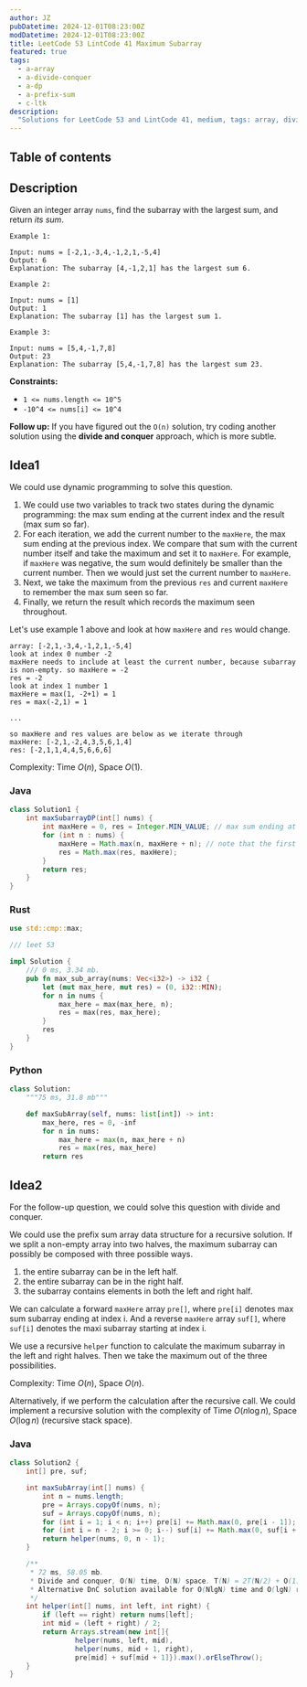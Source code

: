 ```yaml
---
author: JZ
pubDatetime: 2024-12-01T08:23:00Z
modDatetime: 2024-12-01T08:23:00Z
title: LeetCode 53 LintCode 41 Maximum Subarray
featured: true
tags:
  - a-array
  - a-divide-conquer
  - a-dp
  - a-prefix-sum
  - c-ltk
description:
  "Solutions for LeetCode 53 and LintCode 41, medium, tags: array, divide and conquer, dynamic programming, prefix sum, companies: ltk."
---
```


## Table of contents

## Description

Given an integer array `nums`, find the subarray with the largest sum, and return _its sum_.

```
Example 1:

Input: nums = [-2,1,-3,4,-1,2,1,-5,4]
Output: 6
Explanation: The subarray [4,-1,2,1] has the largest sum 6.

Example 2:

Input: nums = [1]
Output: 1
Explanation: The subarray [1] has the largest sum 1.

Example 3:

Input: nums = [5,4,-1,7,8]
Output: 23
Explanation: The subarray [5,4,-1,7,8] has the largest sum 23.
```
**Constraints:**

-   `1 <= nums.length <= 10^5`
-   `-10^4 <= nums[i] <= 10^4`

**Follow up:** If you have figured out the `O(n)` solution, try coding another solution using the **divide and conquer** approach, which is more subtle.

## Idea1

We could use dynamic programming to solve this question.

1. We could use two variables to track two states during the dynamic programming: the max sum ending at the current index and the result (max sum so far).
2. For each iteration, we add the current number to the `maxHere`, the max sum ending at the previous index. We compare that sum with the current number itself and take the maximum and set it to `maxHere`. For example, if `maxHere` was negative, the sum would definitely be smaller than the current number. Then we would just set the current number to `maxHere`.
3. Next, we take the maximum from the previous `res` and current `maxHere` to remember the max sum seen so far.
4. Finally, we return the result which records the maximum seen throughout.

Let's use example 1 above and look at how `maxHere` and `res` would change.

```
array: [-2,1,-3,4,-1,2,1,-5,4]
look at index 0 number -2
maxHere needs to include at least the current number, because subarray is non-empty. so maxHere = -2
res = -2
look at index 1 number 1
maxHere = max(1, -2+1) = 1
res = max(-2,1) = 1

...

so maxHere and res values are below as we iterate through
maxHere: [-2,1,-2,4,3,5,6,1,4]
res: [-2,1,1,4,4,5,6,6,6]
```

Complexity: Time $O(n)$, Space $O(1)$.

### Java

```java
class Solution1 {
    int maxSubarrayDP(int[] nums) {
        int maxHere = 0, res = Integer.MIN_VALUE; // max sum ending at current index
        for (int n : nums) {
            maxHere = Math.max(n, maxHere + n); // note that the first item is the number, not 0
            res = Math.max(res, maxHere);
        }
        return res;
    }
}
```

### Rust

```rust
use std::cmp::max;

/// leet 53

impl Solution {
    /// 0 ms, 3.34 mb.
    pub fn max_sub_array(nums: Vec<i32>) -> i32 {
        let (mut max_here, mut res) = (0, i32::MIN);
        for n in nums {
            max_here = max(max_here, n);
            res = max(res, max_here);
        }
        res
    }
}
```

### Python

```python
class Solution:
    """75 ms, 31.8 mb"""

    def maxSubArray(self, nums: list[int]) -> int:
        max_here, res = 0, -inf
        for n in nums:
            max_here = max(n, max_here + n)
            res = max(res, max_here)
        return res
```

## Idea2

For the follow-up question, we could solve this question with divide and conquer.

We could use the prefix sum array data structure for a recursive solution. If we split a non-empty array into two halves, the maximum subarray can possibly be composed with three possible ways.

1. the entire subarray can be in the left half.
2. the entire subarray can be in the right half.
3. the subarray contains elements in both the left and right half.

We can calculate a forward `maxHere` array `pre[]`, where `pre[i]` denotes max sum subarray ending at index i. And a reverse `maxHere` array `suf[]`, where `suf[i]` denotes the maxi subarray starting at index i.

We use a recursive `helper` function to calculate the maximum subarray in the left and right halves. Then we take the maximum out of the three possibilities.

Complexity: Time $O(n)$, Space $O(n)$.

Alternatively, if we perform the calculation after the recursive call. We could implement a recursive solution with the complexity of Time $O(n\log n)$, Space $O(\log n)$ (recursive stack space).

### Java

```java
class Solution2 {
    int[] pre, suf;

    int maxSubArray(int[] nums) {
        int n = nums.length;
        pre = Arrays.copyOf(nums, n);
        suf = Arrays.copyOf(nums, n);
        for (int i = 1; i < n; i++) pre[i] += Math.max(0, pre[i - 1]);
        for (int i = n - 2; i >= 0; i--) suf[i] += Math.max(0, suf[i + 1]);
        return helper(nums, 0, n - 1);
    }

    /**
     * 72 ms, 58.05 mb.
     * Divide and conquer, O(N) time, O(N) space. T(N) = 2T(N/2) + O(1).
     * Alternative DnC solution available for O(NlgN) time and O(lgN) recursive stack space.
     */
    int helper(int[] nums, int left, int right) {
        if (left == right) return nums[left];
        int mid = (left + right) / 2;
        return Arrays.stream(new int[]{
                helper(nums, left, mid),
                helper(nums, mid + 1, right),
                pre[mid] + suf[mid + 1]}).max().orElseThrow();
    }
}
```
